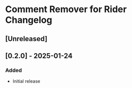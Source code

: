<!-- Keep a Changelog guide -> https://keepachangelog.com -->

# Comment Remover for Rider Changelog

## [Unreleased]

## [0.2.0] - 2025-01-24
### Added
- Initial release
